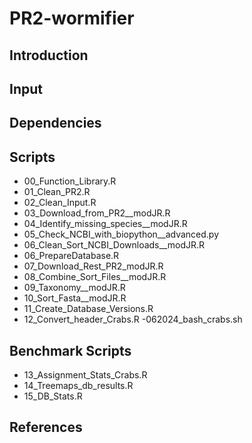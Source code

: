 # PR2-wormifier

## Introduction

## Input

## Dependencies

## Scripts

- 00_Function_Library.R
- 01_Clean_PR2.R
- 02_Clean_Input.R
- 03_Download_from_PR2__modJR.R
- 04_Identify_missing_species__modJR.R
- 05_Check_NCBI_with_biopython__advanced.py
- 06_Clean_Sort_NCBI_Downloads__modJR.R
- 06_PrepareDatabase.R
- 07_Download_Rest_PR2_modJR.R
- 08_Combine_Sort_Files__modJR.R
- 09_Taxonomy__modJR.R
- 10_Sort_Fasta__modJR.R
- 11_Create_Database_Versions.R
- 12_Convert_header_Crabs.R
-062024_bash_crabs.sh

## Benchmark Scripts

- 13_Assignment_Stats_Crabs.R
- 14_Treemaps_db_results.R
- 15_DB_Stats.R

## References
